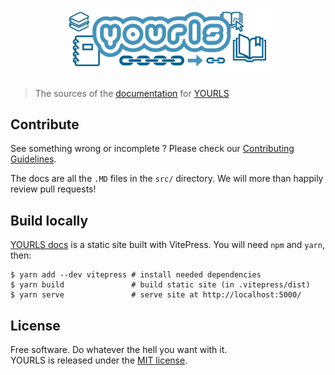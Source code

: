 <h1 align="center">
  <a href="https://yourls.org">
    <img src="src/public/yourls-docs-logo.png" width=66% alt="YOURLS">
  </a>
</h1>

> The sources of the [documentation](https://docs.yourls.org) for [YOURLS](https://yourls.org)

## Contribute

See something wrong or incomplete ? Please check our [Contributing Guidelines](https://github.com/YOURLS/.github/blob/master/CONTRIBUTING.md).

The docs are all the `.MD` files in the `src/` directory. We will more than happily review pull requests!

## Build locally

[YOURLS docs](https://docs.yourls.org/) is a static site built with VitePress. You will need `npm` and `yarn`, then:

```shell
$ yarn add --dev vitepress # install needed dependencies
$ yarn build               # build static site (in .vitepress/dist)
$ yarn serve               # serve site at http://localhost:5000/
```

## License

Free software. Do whatever the hell you want with it.  
YOURLS is released under the [MIT license](LICENSE).
